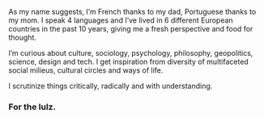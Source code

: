 As my name suggests, I’m French thanks to my dad, Portuguese thanks to my mom. I speak 4 languages and I’ve lived in 6 different European countries in the past 10 years, giving me a fresh perspective and food for thought.

I’m curious about culture, sociology, psychology, philosophy, geopolitics, science, design and tech. I get inspiration from diversity of multifaceted social milieus, cultural circles and ways of life.

I scrutinize things critically, radically and with understanding.

### For the lulz.
